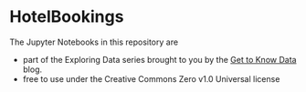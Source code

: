 # HotelBookings
The Jupyter Notebooks in this repository are 
* part of the Exploring Data series brought to you by the <a href="http://gettoknowdata.com" target="_blank">Get to Know Data</a> blog.
* free to use under the Creative Commons Zero v1.0 Universal license
